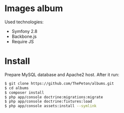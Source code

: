 Images album
========================

Used technologies:
 - Symfony 2.8
 - Backbone.js
 - Require JS

Install
=======================

Prepare MySQL database and Apache2 host. After it run:

```bash
$ git clone https://github.com/ThePeton/albums.git
$ cd albums
$ composer install
$ php app/console doctrine:migrations:migrate
$ php app/console doctrine:fixtures:load
$ php app/console assets:install --symlink
```
